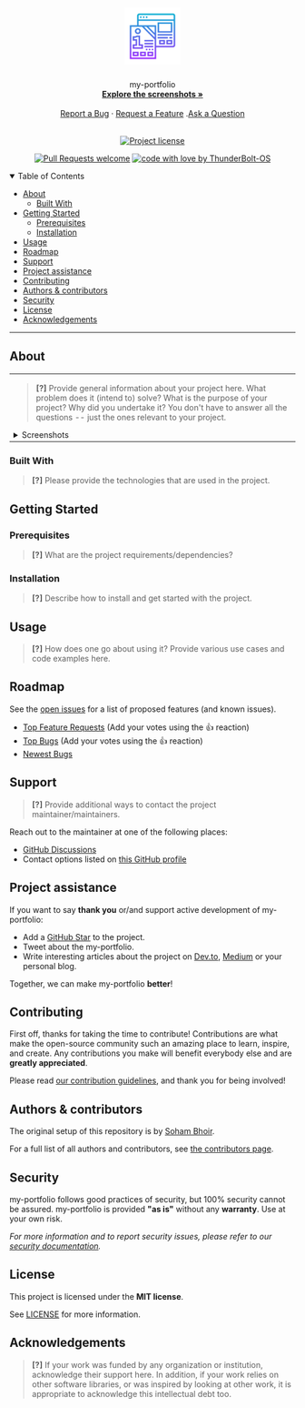<h1 align="center">
  <a href="https://github.com/ThunderBolt-OS/my-portfolio">
    <!-- Please provide path to your logo here -->
    <img src="docs/images/logo.svg" alt="Logo" width="100" height="100">
  </a>
</h1>

<div align="center">
  my-portfolio
  <br />
  <a href="#about"><strong>Explore the screenshots »</strong></a>
  <br />
  <br />
  <a href="https://github.com/ThunderBolt-OS/my-portfolio/issues/new?assignees=&labels=bug&template=01_BUG_REPORT.md&title=bug%3A+">Report a Bug</a>
  ·
  <a href="https://github.com/ThunderBolt-OS/my-portfolio/issues/new?assignees=&labels=enhancement&template=02_FEATURE_REQUEST.md&title=feat%3A+">Request a Feature</a>
  .<a href="https://github.com/ThunderBolt-OS/my-portfolio/discussions">Ask a Question</a>
</div>

<div align="center">
<br />

[![Project license](https://img.shields.io/github/license/ThunderBolt-OS/my-portfolio.svg?style=flat-square)](LICENSE)

[![Pull Requests welcome](https://img.shields.io/badge/PRs-welcome-ff69b4.svg?style=flat-square)](https://github.com/ThunderBolt-OS/my-portfolio/issues?q=is%3Aissue+is%3Aopen+label%3A%22help+wanted%22)
[![code with love by ThunderBolt-OS](https://img.shields.io/badge/%3C%2F%3E%20with%20%E2%99%A5%20by-ThunderBolt-OS-ff1414.svg?style=flat-square)](https://github.com/ThunderBolt-OS)

</div>

<details open="open">
<summary>Table of Contents</summary>

- [About](#about)
  - [Built With](#built-with)
- [Getting Started](#getting-started)
  - [Prerequisites](#prerequisites)
  - [Installation](#installation)
- [Usage](#usage)
- [Roadmap](#roadmap)
- [Support](#support)
- [Project assistance](#project-assistance)
- [Contributing](#contributing)
- [Authors & contributors](#authors--contributors)
- [Security](#security)
- [License](#license)
- [Acknowledgements](#acknowledgements)

</details>

---

## About

<table><tr><td>

> **[?]**
> Provide general information about your project here.
> What problem does it (intend to) solve?
> What is the purpose of your project?
> Why did you undertake it?
> You don't have to answer all the questions -- just the ones relevant to your project.

<details>
<summary>Screenshots</summary>
<br>

> **[?]**
> Please provide your screenshots here.

|                               Home Page                               |                               Login Page                               |
| :-------------------------------------------------------------------: | :--------------------------------------------------------------------: |
| <img src="docs/images/screenshot.png" title="Home Page" width="100%"> | <img src="docs/images/screenshot.png" title="Login Page" width="100%"> |

</details>

</td></tr></table>

### Built With

> **[?]**
> Please provide the technologies that are used in the project.

## Getting Started

### Prerequisites

> **[?]**
> What are the project requirements/dependencies?

### Installation

> **[?]**
> Describe how to install and get started with the project.

## Usage

> **[?]**
> How does one go about using it?
> Provide various use cases and code examples here.

## Roadmap

See the [open issues](https://github.com/ThunderBolt-OS/my-portfolio/issues) for a list of proposed features (and known issues).

- [Top Feature Requests](https://github.com/ThunderBolt-OS/my-portfolio/issues?q=label%3Aenhancement+is%3Aopen+sort%3Areactions-%2B1-desc) (Add your votes using the 👍 reaction)
- [Top Bugs](https://github.com/ThunderBolt-OS/my-portfolio/issues?q=is%3Aissue+is%3Aopen+label%3Abug+sort%3Areactions-%2B1-desc) (Add your votes using the 👍 reaction)
- [Newest Bugs](https://github.com/ThunderBolt-OS/my-portfolio/issues?q=is%3Aopen+is%3Aissue+label%3Abug)

## Support

> **[?]**
> Provide additional ways to contact the project maintainer/maintainers.

Reach out to the maintainer at one of the following places:

- [GitHub Discussions](https://github.com/ThunderBolt-OS/my-portfolio/discussions)
- Contact options listed on [this GitHub profile](https://github.com/ThunderBolt-OS)

## Project assistance

If you want to say **thank you** or/and support active development of my-portfolio:

- Add a [GitHub Star](https://github.com/ThunderBolt-OS/my-portfolio) to the project.
- Tweet about the my-portfolio.
- Write interesting articles about the project on [Dev.to](https://dev.to/), [Medium](https://medium.com/) or your personal blog.

Together, we can make my-portfolio **better**!

## Contributing

First off, thanks for taking the time to contribute! Contributions are what make the open-source community such an amazing place to learn, inspire, and create. Any contributions you make will benefit everybody else and are **greatly appreciated**.


Please read [our contribution guidelines](docs/CONTRIBUTING.md), and thank you for being involved!

## Authors & contributors

The original setup of this repository is by [Soham Bhoir](https://github.com/ThunderBolt-OS).

For a full list of all authors and contributors, see [the contributors page](https://github.com/ThunderBolt-OS/my-portfolio/contributors).

## Security

my-portfolio follows good practices of security, but 100% security cannot be assured.
my-portfolio is provided **"as is"** without any **warranty**. Use at your own risk.

_For more information and to report security issues, please refer to our [security documentation](docs/SECURITY.md)._

## License

This project is licensed under the **MIT license**.

See [LICENSE](LICENSE) for more information.

## Acknowledgements

> **[?]**
> If your work was funded by any organization or institution, acknowledge their support here.
> In addition, if your work relies on other software libraries, or was inspired by looking at other work, it is appropriate to acknowledge this intellectual debt too.
